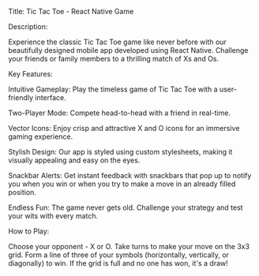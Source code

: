 Title: Tic Tac Toe - React Native Game

Description:

Experience the classic Tic Tac Toe game like never before with our beautifully designed mobile app developed using React Native. Challenge your friends or family members to a thrilling match of Xs and Os.

Key Features:

Intuitive Gameplay: Play the timeless game of Tic Tac Toe with a user-friendly interface.

Two-Player Mode: Compete head-to-head with a friend in real-time.

Vector Icons: Enjoy crisp and attractive X and O icons for an immersive gaming experience.

Stylish Design: Our app is styled using custom stylesheets, making it visually appealing and easy on the eyes.

Snackbar Alerts: Get instant feedback with snackbars that pop up to notify you when you win or when you try to make a move in an already filled position.

Endless Fun: The game never gets old. Challenge your strategy and test your wits with every match.

How to Play:

Choose your opponent - X or O.
Take turns to make your move on the 3x3 grid.
Form a line of three of your symbols (horizontally, vertically, or diagonally) to win.
If the grid is full and no one has won, it's a draw!
